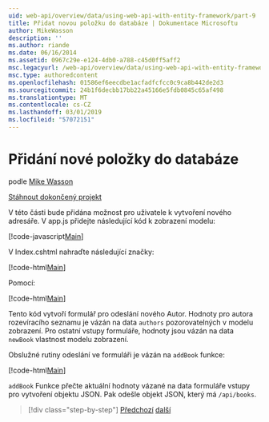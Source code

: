 ```yaml
---
uid: web-api/overview/data/using-web-api-with-entity-framework/part-9
title: Přidat novou položku do databáze | Dokumentace Microsoftu
author: MikeWasson
description: ''
ms.author: riande
ms.date: 06/16/2014
ms.assetid: 0967c29e-e124-4db0-a788-c45d0ff5aff2
msc.legacyurl: /web-api/overview/data/using-web-api-with-entity-framework/part-9
msc.type: authoredcontent
ms.openlocfilehash: 01586ef6eecdbe1acfadfcfcc0c9ca8b442de2d3
ms.sourcegitcommit: 24b1f6decbb17bb22a45166e5fdb0845c65af498
ms.translationtype: MT
ms.contentlocale: cs-CZ
ms.lasthandoff: 03/01/2019
ms.locfileid: "57072151"
---
```

<a name="add-a-new-item-to-the-database"></a>Přidání nové položky do databáze
====================
podle [Mike Wasson](https://github.com/MikeWasson)

[Stáhnout dokončený projekt](https://github.com/MikeWasson/BookService)

V této části bude přidána možnost pro uživatele k vytvoření nového adresáře. V app.js přidejte následující kód k zobrazení modelu:

[!code-javascript[Main](part-9/samples/sample1.js)]

V Index.cshtml nahraďte následující značky:

[!code-html[Main](part-9/samples/sample2.html)]

Pomocí:

[!code-html[Main](part-9/samples/sample3.html)]

Tento kód vytvoří formulář pro odeslání nového Autor. Hodnoty pro autora rozevíracího seznamu je vázán na data `authors` pozorovatelných v modelu zobrazení. Pro ostatní vstupy formuláře, hodnoty jsou vázán na data `newBook` vlastnost modelu zobrazení.

Obslužné rutiny odeslání ve formuláři je vázán na `addBook` funkce:

[!code-html[Main](part-9/samples/sample4.html)]

`addBook` Funkce přečte aktuální hodnoty vázané na data formuláře vstupy pro vytvoření objektu JSON. Pak odešle objekt JSON, který má `/api/books`.

> [!div class="step-by-step"]
> [Předchozí](part-8.md)
> [další](part-10.md)
